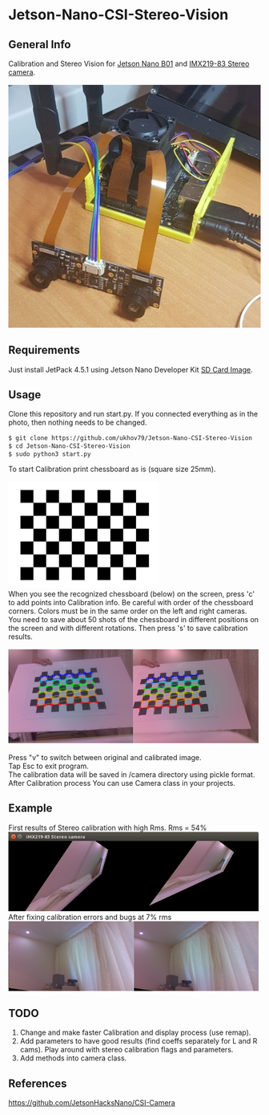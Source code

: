 # Jetson-Nano-CSI-Stereo-Vision
## General Info
Calibration and Stereo Vision for <a href="https://developer.nvidia.com/embedded/jetson-nano-developer-kit">Jetson Nano B01</a> and <a href="https://www.waveshare.com/wiki/IMX219-83_Stereo_Camera">IMX219-83 Stereo camera</a>.<br><br>
![plot](./img/photo.jpg)<br>
## Requirements
Just install JetPack 4.5.1 using Jetson Nano Developer Kit <a href="https://developer.nvidia.com/jetson-nano-sd-card-image">SD Card Image</a>.
## Usage
Clone this repository and run start.py. If you connected everything as in the photo, then nothing needs to be changed.
```
$ git clone https://github.com/ukhov79/Jetson-Nano-CSI-Stereo-Vision
$ cd Jetson-Nano-CSI-Stereo-Vision
$ sudo python3 start.py
```
To start Calibration print chessboard as is (square size 25mm).<br><br>
<img src="./img/Calibration_ChessBoard_9x6.png" width="300" /><br>
When you see the recognized chessboard (below) on the screen,
press 'c' to add points into Calibration info.
Be careful with order of the chessboard corners.
Colors must be in the same order on the left and right cameras.
You need to save about 50 shots of the chessboard in different positions on the screen
and with different rotations.
Then press 's' to save calibration results.<br><br>
<img src="./img/Stereo_calibration_example.png" width="500" /><br><br>
Press "v" to switch between original and calibrated image.<br>
Tap Esc to exit program.<br>
The calibration data will be saved in /camera directory using pickle format.<br>
After Calibration process You can use Camera class in your projects. 
## Example
First results of Stereo calibration with high Rms. Rms = 54%<br>
<img src="./img/Stereocalibration_with_high_rms.png" width="500" /><br>
After fixing calibration errors and bugs at 7% rms<br>
<img src="./img/Stereo_calibration_example_rms_7p.png" width="500" /><br>
## TODO
1. Change and make faster Calibration and display process (use remap).
2. Add parameters to have good results (find coeffs separately for L and R cams).
Play around with stereo calibration flags and parameters.
3. Add methods into camera class.
## References
https://github.com/JetsonHacksNano/CSI-Camera
